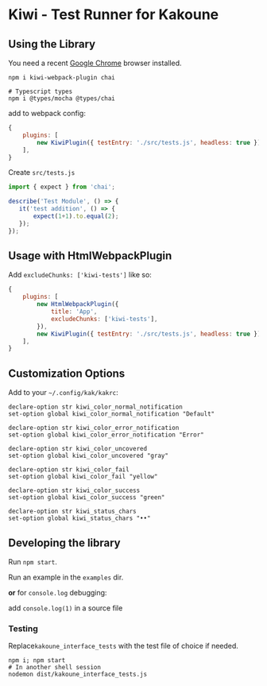 # Kiwi - Test Runner for Kakoune

## Using the Library

You need a recent [Google Chrome](https://www.google.com/chrome/) browser installed.

```
npm i kiwi-webpack-plugin chai

# Typescript types
npm i @types/mocha @types/chai
```

add to webpack config:

```javascript
{
    plugins: [
        new KiwiPlugin({ testEntry: './src/tests.js', headless: true }),
    ],
}

```

Create `src/tests.js`

```javascript
import { expect } from 'chai';

describe('Test Module', () => {
   it('test addition', () => {
       expect(1+1).to.equal(2);
   });
});

```

## Usage with HtmlWebpackPlugin

Add `excludeChunks: ['kiwi-tests']` like so:

```js
{
    plugins: [
        new HtmlWebpackPlugin({
            title: 'App',
            excludeChunks: ['kiwi-tests'],
        }),
        new KiwiPlugin({ testEntry: './src/tests.js', headless: true }),
    ],
}

```

## Customization Options

Add to your `~/.config/kak/kakrc`:

```
declare-option str kiwi_color_normal_notification
set-option global kiwi_color_normal_notification "Default"

declare-option str kiwi_color_error_notification
set-option global kiwi_color_error_notification "Error"

declare-option str kiwi_color_uncovered
set-option global kiwi_color_uncovered "gray"

declare-option str kiwi_color_fail
set-option global kiwi_color_fail "yellow"

declare-option str kiwi_color_success
set-option global kiwi_color_success "green"

declare-option str kiwi_status_chars
set-option global kiwi_status_chars "••"
```

## Developing the library

Run `npm start`.

Run an example in the `examples` dir.

__or__ for `console.log` debugging: 

add `console.log(1)` in a source file

### Testing

Replace`kakoune_interface_tests` with the test file of choice if needed.

```
npm i; npm start
# In another shell session
nodemon dist/kakoune_interface_tests.js
```
